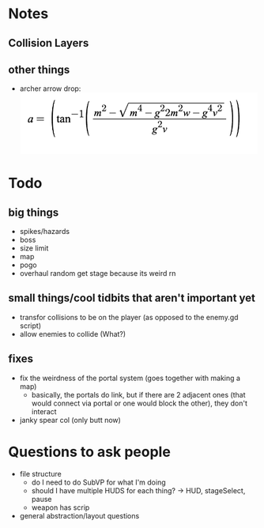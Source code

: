 # Notes
## Collision Layers

## other things
- archer arrow drop: <br>![image with stuff](infoImages/imagev2.png)

# Todo
## big things
- spikes/hazards
- boss
- size limit
- map 
- pogo
- overhaul random get stage because its weird rn
## small things/cool tidbits that aren't important **yet**
- transfor collisions to be on the player (as opposed to the enemy.gd script)
- allow enemies to collide (What?)
## fixes
- fix the weirdness of the portal system (goes together with making a map)
  - basically, the portals do link, but if there are 2 adjacent ones (that would connect via portal or one would block the other), they don't interact
- janky spear col (only butt now)

# Questions to ask people
- file structure
  - do I need to do SubVP for what I'm doing
  - should I have multiple HUDS for each thing? -> HUD, stageSelect, pause
  - weapon has scrip
- general abstraction/layout questions
